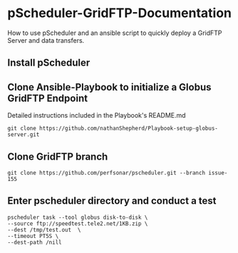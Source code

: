 # pScheduler-GridFTP-Documentation
How to use pScheduler and an ansible script to quickly deploy a GridFTP Server and data transfers.

## Install pScheduler

## Clone Ansible-Playbook to initialize a Globus GridFTP Endpoint
Detailed instructions included in the Playbook's README.md
```
git clone https://github.com/nathanShepherd/Playbook-setup-globus-server.git
```

## Clone GridFTP branch 
```
git clone https://github.com/perfsonar/pscheduler.git --branch issue-155
```

## Enter pscheduler directory and conduct a test
```
pscheduler task --tool globus disk-to-disk \
--source ftp://speedtest.tele2.net/1KB.zip \
--dest /tmp/test.out  \
--timeout PT5S \
--dest-path /nill
```
